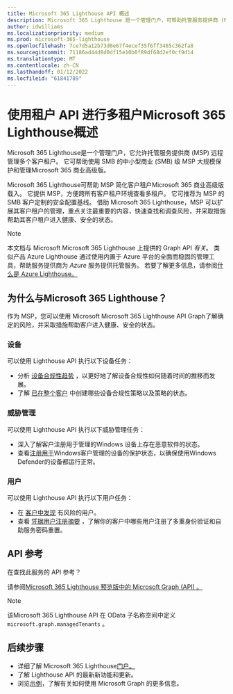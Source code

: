 ```yaml
---
title: Microsoft 365 Lighthouse API 概述
description: Microsoft 365 Lighthouse 是一个管理门户，可帮助托管服务提供商 (MSP) 为使用 Microsoft 365 商业高级版 的中小型商业 (SMB) 客户大规模保护和管理设备、数据和用户。
author: idwilliams
ms.localizationpriority: medium
ms.prod: microsoft-365-lighthouse
ms.openlocfilehash: 7ce7d5a12b73d0e67f4ecef35f6ff3465c362fa8
ms.sourcegitcommit: 71186ad44d8d0df15e10b0f89df68d2ef0cf9d14
ms.translationtype: MT
ms.contentlocale: zh-CN
ms.lasthandoff: 01/12/2022
ms.locfileid: "61841789"
---
```

# <a name="overview-for-multi-tenant-management-using-the-microsoft-365-lighthouse-api"></a>使用租户 API 进行多租户Microsoft 365 Lighthouse概述

Microsoft 365 Lighthouse是一个管理门户，它允许托管服务提供商 (MSP) 远程管理多个客户租户。 它可帮助使用 SMB 的中小型商业 (SMB) 级 MSP 大规模保护和管理Microsoft 365 商业高级版。

Microsoft 365 Lighthouse可帮助 MSP 简化客户租户Microsoft 365 商业高级版载入。 它提供 MSP，方便跨所有客户租户环境查看多租户。 它可推荐为 MSP 的 SMB 客户定制的安全配置基线。 借助 Microsoft 365 Lighthouse，MSP 可以扩展其客户租户的管理，重点关注最重要的内容，快速查找和调查风险，并采取措施帮助其客户租户进入健康、安全的状态。

> [!NOTE]  
> 本文档与 Microsoft Microsoft 365 Lighthouse 上提供的 Graph API _有关_。 类似产品 Azure Lighthouse 通过使用内置于 Azure 平台的全面而稳固的管理工具，帮助服务提供商为 _Azure_ 服务提供托管服务。 若要了解更多信息，请参阅[什么是 Azure Lighthouse。](/azure/lighthouse/overview)

## <a name="why-integrate-with-microsoft-365-lighthouse"></a>为什么与Microsoft 365 Lighthouse？

作为 MSP，您可以使用 Microsoft Microsoft 365 Lighthouse API Graph了解确定的风险，并采取措施帮助客户进入健康、安全的状态。

### <a name="devices"></a>设备

可以使用 Lighthouse API 执行以下设备任务：

- 分析 [设备合规性趋势](/graph/api/resources/managedtenants-manageddevicecompliancetrend?view=graph-rest-beta&preserve-view=true) ，以更好地了解设备合规性如何随着时间的推移而发展。
- 了解 [已在整个客户](/graph/api/resources/managedtenants-manageddevicecompliance) 中创建哪些设备合规性策略以及策略的状态。

### <a name="threat-management"></a>威胁管理

可以使用 Lighthouse API 执行以下威胁管理任务：

- 深入了解客户注册用于管理的[](/graph/api/resources/managedtenants-windowsdevicemalwarestate)Windows 设备上存在恶意软件的状态。
- 查看[注册用于](/graph/api/resources/managedtenants-windowsprotectionstate?view=graph-rest-beta&preserve-view=true)Windows客户管理的设备的保护状态，以确保使用Windows Defender的设备都运行正常。

### <a name="users"></a>用户

可以使用 Lighthouse API 执行以下用户任务：

- 在 [客户中发现](/graph/api/resources/managedtenants-riskyuser?view=graph-rest-beta&preserve-view=true) 有风险的用户。
- 查看 [凭据用户注册摘要](/graph/api/resources/managedtenants-credentialuserregistrationssummary?view=graph-rest-beta&preserve-view=true) ，了解你的客户中哪些用户注册了多重身份验证和自助服务密码重置。

## <a name="api-reference"></a>API 参考

在查找此服务的 API 参考？

请参阅[Microsoft 365 Lighthouse 预览版中的 Microsoft Graph (API) 。 ](/graph/api/resources/managedtenants-managedtenant?view=graph-rest-beta&preserve-view=true)

> [!NOTE]
> 该Microsoft 365 Lighthouse API 在 OData 子名称空间中定义 `microsoft.graph.managedTenants` 。


## <a name="next-steps"></a>后续步骤

- 详细了解 Microsoft 365 Lighthouse[门户。](/microsoft-365/lighthouse/m365-lighthouse-overview?view=o365-worldwide&preserve-view=true)
- 了解 Lighthouse [](/graph/whats-new-overview) API 的最新新功能和更新。
- 浏览[示例](https://developer.microsoft.com/graph/graph/examples)，了解有关如何使用 Microsoft Graph 的更多信息。
